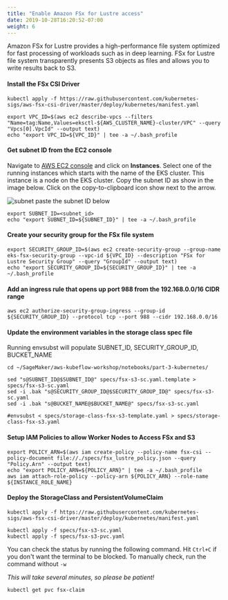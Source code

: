 ```yaml
---
title: "Enable Amazon FSx for Lustre access"
date: 2019-10-28T16:20:52-07:00
weight: 6
---
```


Amazon FSx for Lustre provides a high-performance file system optimized for fast processing of workloads such as in deep learning. FSx for Lustre file system transparently presents S3 objects as files and allows you to write results back to S3.

#### Install the FSx CSI Driver
```
kubectl apply -f https://raw.githubusercontent.com/kubernetes-sigs/aws-fsx-csi-driver/master/deploy/kubernetes/manifest.yaml
```
```
export VPC_ID=$(aws ec2 describe-vpcs --filters "Name=tag:Name,Values=eksctl-${AWS_CLUSTER_NAME}-cluster/VPC" --query "Vpcs[0].VpcId" --output text)
echo "export VPC_ID=${VPC_ID}" | tee -a ~/.bash_profile
```

#### Get subnet ID from the EC2 console
Navigate to [AWS EC2 console](https://console.aws.amazon.com/ec2/v2/home) and click on **Instances**.
Select one of the running instances which starts with the name of the EKS cluster. This instance is a node on the EKS cluster.
Copy the subnet ID as show in the image below. Click on the copy-to-clipboard icon show next to the arrow.

![subnet](/images/eks/subnet_image.png)
paste the subnet ID below
```
export SUBNET_ID=<subnet_id>
echo "export SUBNET_ID=${SUBNET_ID}" | tee -a ~/.bash_profile
```

#### Create your security group for the FSx file system
```
export SECURITY_GROUP_ID=$(aws ec2 create-security-group --group-name eks-fsx-security-group --vpc-id ${VPC_ID} --description "FSx for Lustre Security Group" --query "GroupId" --output text)
echo "export SECURITY_GROUP_ID=${SECURITY_GROUP_ID}" | tee -a ~/.bash_profile
```

#### Add an ingress rule that opens up port 988 from the 192.168.0.0/16 CIDR range
```
aws ec2 authorize-security-group-ingress --group-id ${SECURITY_GROUP_ID} --protocol tcp --port 988 --cidr 192.168.0.0/16
```

#### Update the environment variables in the storage class spec file
Running envsubst will populate SUBNET_ID, SECURITY_GROUP_ID, BUCKET_NAME
```
cd ~/SageMaker/aws-kubeflow-workshop/notebooks/part-3-kubernetes/

sed "s@SUBNET_ID@$SUBNET_ID@" specs/fsx-s3-sc.yaml.template > specs/fsx-s3-sc.yaml
sed -i .bak "s@SECURITY_GROUP_ID@$SECURITY_GROUP_ID@" specs/fsx-s3-sc.yaml 
sed -i .bak "s@BUCKET_NAME@$BUCKET_NAME@" specs/fsx-s3-sc.yaml

#envsubst < specs/storage-class-fsx-s3-template.yaml > specs/storage-class-fsx-s3.yaml
```

#### Setup IAM Policies to allow Worker Nodes to Access FSx and S3
```
export POLICY_ARN=$(aws iam create-policy --policy-name fsx-csi --policy-document file://./specs/fsx_lustre_policy.json --query "Policy.Arn" --output text)
echo "export POLICY_ARN=${POLICY_ARN}" | tee -a ~/.bash_profile
aws iam attach-role-policy --policy-arn ${POLICY_ARN} --role-name ${INSTANCE_ROLE_NAME}
```

#### Deploy the StorageClass and PersistentVolumeClaim
```
kubectl apply -f https://raw.githubusercontent.com/kubernetes-sigs/aws-fsx-csi-driver/master/deploy/kubernetes/manifest.yaml

kubectl apply -f specs/fsx-s3-sc.yaml
kubectl apply -f specs/fsx-s3-pvc.yaml
```

You can check the status by running the following command. Hit `Ctrl+C` if you don't want the terminal to be blocked. To manually check, run the command without `-w`

*This will take several minutes, so please be patient!*

```
kubectl get pvc fsx-claim 
```
